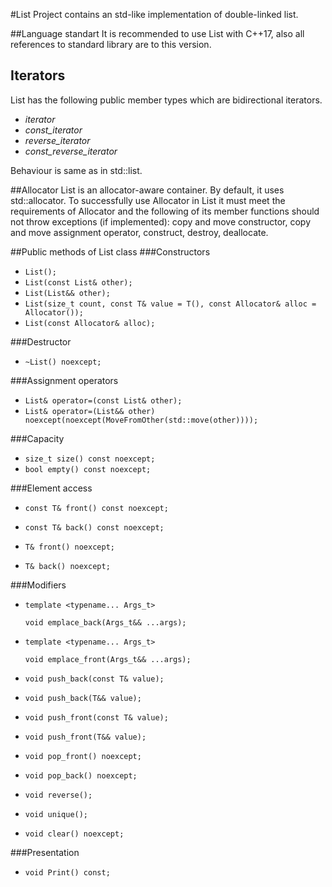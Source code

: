 #List
Project contains an std-like implementation of double-linked list.

##Language standart
It is recommended to use List with C++17, also all references to standard library are to this version.

## Iterators
List has the following public member types which are bidirectional iterators.

* *iterator*
* *const_iterator*
* *reverse_iterator*
* *const_reverse_iterator* 

Behaviour is same as in std::list.

##Allocator 
List is an allocator-aware container. By default, it uses std::allocator. To successfully use Allocator in List it must meet the requirements of Allocator and the following of its member functions should not throw exceptions (if implemented): copy and move constructor, copy and move assignment operator, construct, destroy, deallocate.  

##Public methods of List class
###Constructors
* `List();`
* `List(const List& other);`
* `List(List&& other);`
* `List(size_t count, const T& value = T(), const Allocator& alloc = Allocator());`
* `List(const Allocator& alloc);`

###Destructor
* `~List() noexcept;`

###Assignment operators
* `List& operator=(const List& other);`
* `List& operator=(List&& other) noexcept(noexcept(MoveFromOther(std::move(other))));`

###Capacity
* `size_t size() const noexcept;`
* `bool empty() const noexcept;`

###Element access
* `const T& front() const noexcept;`
* `const T& back() const noexcept;`

* `T& front() noexcept;`
* `T& back() noexcept;`

###Modifiers
* `template <typename... Args_t>`
  
  `void emplace_back(Args_t&& ...args);`
* `template <typename... Args_t>`

  `void emplace_front(Args_t&& ...args);`

* `void push_back(const T& value);`
* `void push_back(T&& value);`

* `void push_front(const T& value);`
* `void push_front(T&& value);`

* `void pop_front() noexcept;`
* `void pop_back() noexcept;`

* `void reverse();`
* `void unique();`
* `void clear() noexcept;`

###Presentation
* `void Print() const;`
